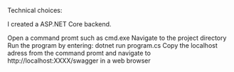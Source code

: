 Technical choices:

I created a ASP.NET Core backend. 


Open a command promt such as cmd.exe
Navigate to the project directory
Run the program by entering: dotnet run program.cs
Copy the localhost adress from the command promt and navigate to http://localhost:XXXX/swagger in a web browser
